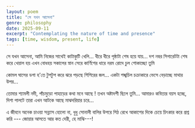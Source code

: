 ```yaml
---
layout: poem
title: "সে যখন আসেনা"
genre: philosophy
date: 2025-09-11
excerpt: "Contemplating the nature of time and presence"
tags: [time, wisdom, present, life]
--- 
```


সে যখন আসেনা, আমি নিজের সাথেই
কাটাকুটি খেলি... 
ধীরে ধীরে পৃষ্ঠাটা শেষ হয়ে যায়...
দশ নম্বর সিগারেটটা শেষ করে খেয়াল হয়
এখন বোধহয় সকালের স্নান সেরে
কার্ণিশের ধারে নরম রোদে চুল শোকাচ্ছো তুমি

কোমল ঘাসের ডগা হ'তে টুপটুপ করে
ঝরে পড়ছে শিশিরের জল... 
একটা শঙ্খচিল চক্রাকারে ভেসে বেড়াচ্ছে 
মাথার উপর... 

তোমার শ্যামলী নদী, পাঁচমুড়ো পাহাড়ের কথা মনে আছে ! 
তখন অষ্টাদশী ছিলে তুমি...
আমারও কবিতার বয়স হচ্ছে, দিশা পালটে 
তারা এখন আটকে আছে মাঝদরিয়ার চরে...

এ জীবনে অনেক চাওয়া সন্ন্যাস হোলো না, 
ধুধু সোনালী বালির উপরে পিঠ রেখে আকাশের দিকে চেয়ে
চিৎকার করে প্রশ্ন করি ---
জোয়ার আসতে আর কত দেরী, হে মাঝি---!
